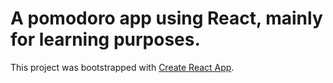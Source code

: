 # A pomodoro app using React, mainly for learning purposes.

This project was bootstrapped with [Create React App](https://github.com/facebook/create-react-app).